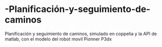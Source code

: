 # -Planificación-y-seguimiento-de-caminos
 Planificación y seguimiento de caminos, simulado en coppelia y la API de matlab, con el modelo del robot movil Pionner P3dx
